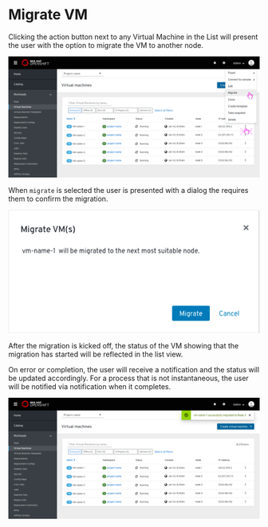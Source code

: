 # Migrate VM

Clicking the action button next to any Virtual Machine in the List will present the user with the option to migrate the VM to another node.

![Selecting a VM](img/1-0-list.png)

When `migrate` is selected the user is presented with a dialog the requires them to confirm the migration. 

![Modal migrate](img/1-2-modal-migrate.png)

 After the migration is kicked off, the status of the VM showing that the migration has started will be reflected in the list view.

On error or completion, the user will receive a notification and the status will be updated accordingly.
For a process that is not instantaneous, the user will be notified via notification when it completes.

![Modal view](img/1-4-list-notification-completed.png)
